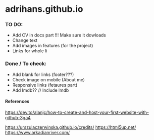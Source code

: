 
# adrihans.github.io


### TO DO: 
- Add CV in docs part !!! Make sure it dowloads 
- Change text 
- Add images in features (for the project)
- Links for whole li 

### Done / To check:
- Add blank for links (footer???)
- Check image on mobile (About me)
- Responsive links (fetaures part)
- Add Imdb?? // Include Imdb


#### References

https://dev.to/alanjc/how-to-create-and-host-your-first-website-with-github-3ga4

https://urszulaczerwinska.github.io/credits/
https://html5up.net/
https://www.arkadianriver.com/





